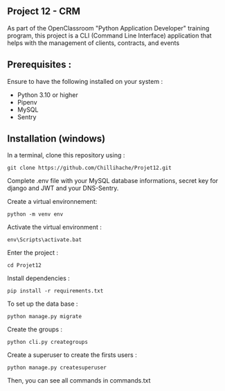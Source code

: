 Project 12 - CRM
-
As part of the OpenClassroom "Python Application Developer" training program, this project is a CLI (Command Line Interface) application that helps with the management of clients, contracts, and events

Prerequisites :
-
Ensure to have the following installed on your system :

* Python 3.10 or higher
* Pipenv
* MySQL
* Sentry

Installation (windows)
-
In a terminal, clone this repository using :

    git clone https://github.com/Chillihache/Projet12.git

Complete .env file with your MySQL database informations, secret key for django and JWT and your DNS-Sentry.

Create a virtual environnement:

    python -m venv env

Activate the virtual environment :

    env\Scripts\activate.bat
    
Enter the project :

    cd Projet12

Install dependencies :

    pip install -r requirements.txt

To set up the data base :

    python manage.py migrate

Create the groups :

    python cli.py creategroups

Create a superuser to create the firsts users :

    python manage.py createsuperuser

Then, you can see all commands in commands.txt


